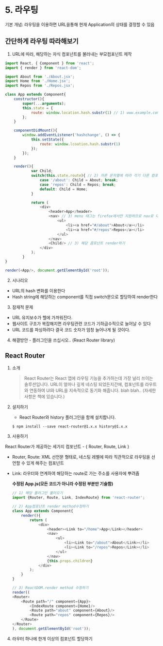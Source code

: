 # 5. 라우팅

기본 개념: 라우팅을 이용하면 URL을통해 현재 Application의 상태를 결정할 수 있음


## 간단하게 라우팅 따라해보기

1. URL에 따라, 해당하는 자식 컴포넌트를 불러내는 부모컴포넌트 제작

```javascript
import React, { Component } from 'react';
import { render } from 'react-dom';

import About from './About.jsx';
import Home from './Home.jsx';
import Repos from './Repos.jsx';

class App extends Component{
	constructor(){
		super(...arguments);
		this.state = {
			route: window.location.hash.substr(1) // 1) www.example.com/#someId 에서 "someId" 리턴
		};
	}

	componentDidMount(){
		window.addEventListener('hashchange', () => {
			this.setState({
				route: window.lcoation.hash.substr(1)
			});
		});
	}

	render(){
    		var Child;
    		switch(this.state.route){ // 2) 자른 문자열에 따라 각기 다른 컴포넌트를 Child로 할당
    			case '/about': Child = About; break;
    			case 'repos': Child = Repos; break;
    			default: Child = Home;
    		}

    		return (
    			<div>
    				<header>App</header>
    				<nav> // 3) menu 태그는 firefox에서만 지원하므로 nav로 대체
    					<ul>
    						<li><a href="#/about">About</a></li>
    						<li><a href="#/repos">Repos</a></li>
    					</ul>
    				</nav>
    				<Child/> // 3) 해당 콤포넌트 render하기
    			</div>
    		);
    	}
}

render(<App/>, document.getElementById('root'));
```

2. 시나리오
- URL의 hash 변화를 이용한다
- Hash string에 해당하는 component를 직접 switch문으로 할당하여 render한다

3. 잠재적 문제

- URL 유지보수가 헬에 가까워진다.
- 웹사이트 구조가 복잡해지면 라우팅관련 코드가 기하급수적으로 늘어날 수 있다
- URL 코드를 파싱하려다 결국 코드 숫자가 엄청 늘어나게 될 것이다.


4. 해결방안 - 플러그인을 쓰십시오..  (React Router library)


## React Router
1. 소개
	> React Router는 React 앱에 라우팅 기능을 추가하는데 가장 널리 쓰이는 솔루션입니다. URL이 얼마나 깊게 네스팅 되었든지간에, 컴포넌트를 라우트와 연동하여 UI와 URL을 지속적으로 동기화 해줍니다. blah blah.. (자세한 사항은 책에 있습니다.)

2. 설치하기
	- React Router와 history 플러그인을 함께 설치합니다.

	```CLI
	$ npm install --save react-router@1.x.x history@1.x.x
	```

3. 사용하기

React Router가 제공하는 세가지 컴포넌트 - { Router, Route, Link }
- Router, Route: XML 선언문 형태로, 네스팅 레벨에 따라 직관적으로 라우팅을 선언할 수 있게 해주는 컴포넌트
- Link: 라우터와 연계하여 해당하는 route로 가는 주소를 사용자에 뿌려줌

	**수정된 App.js(모든 코드가 아니라 수정된 부분만 기술함)**

	```javascript
	// 1) 해당 플러그인 불러오기
	import {Router, Route, Link, IndexRoute} from 'react-router';

	// 2) App컴포넌트 render method수정하기
	class App extends Component{
		render(){
			return (
				<div>
					<header><Link to="/home">App</Link></header>
					<nav>
						<ul>
							<li><Link to="/about">About</Link></li>
							<li><Link to="/repos">Repos</Link></li>
						</ul>
					</nav>
					{this.props.children}
				</div>
			);
		}
	}

	// 3) ReactDOM.render method 수정하기
	render((
	<Router>
		<Route path="/" component={App}>
			<IndexRoute component={Home}/>
			<Route path="about" component={About}/>
			<Route path="repos" component={Repos}/>
		</Route>
	</Router>
	), document.getElementById('root'));
	```

4. 라우터 하나에 한개 이상의 컴포넌트 할당하기